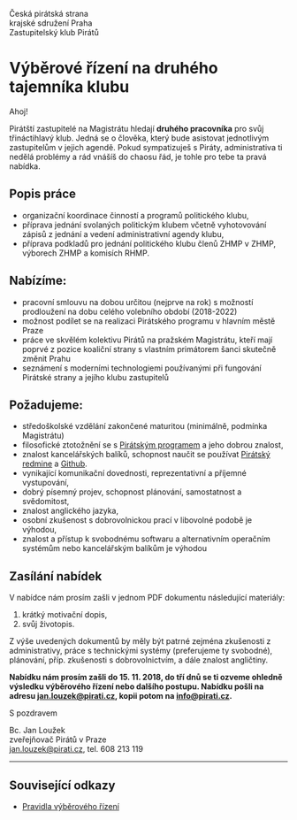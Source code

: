 Česká pirátská strana  
krajské sdružení Praha  
Zastupitelský klub Pirátů

Výběrové řízení na druhého tajemníka klubu
========================

Ahoj!

Pirátští zastupitelé na Magistrátu hledají **druhého pracovníka** pro svůj třináctihlavý klub. Jedná se o člověka, který bude asistovat jednotlivým zastupitelům v jejich agendě. Pokud sympatizuješ s Piráty, administrativa ti nedělá problémy a rád vnášíš do chaosu řád, je tohle pro tebe ta pravá nabídka. 

## Popis práce

* organizační koordinace činností a programů politického klubu,
* příprava jednání svolaných politickým klubem včetně vyhotovování zápisů z jednání a vedení administrativní agendy klubu,
* příprava podkladů pro jednání politického klubu členů ZHMP v ZHMP, výborech ZHMP a komisích RHMP.

## Nabízíme:

* pracovní smlouvu na dobou určitou (nejprve na rok) s možností prodloužení na dobu celého volebního období (2018-2022)
* možnost podílet se na realizaci Pirátského programu v hlavním městě Praze
* práce ve skvělém kolektivu Pirátů na pražském Magistrátu, kteří mají poprvé z pozice koaliční strany s vlastním primátorem šanci skutečně změnit Prahu
* seznámení s moderními technologiemi používanými při fungování Pirátské strany a jejího klubu zastupitelů

## Požadujeme:

* středoškolské vzdělání zakončené maturitou (minimálně, podmínka Magistrátu)
* filosofické ztotožnění se s [Pirátským programem][program] a jeho dobrou znalost,
* znalost kancelářských balíků, schopnost naučit se používat [Pirátský redmine][redmine] a [Github][github]. 
* vynikající komunikační dovednosti, reprezentativní a příjemné vystupování,
* dobrý písemný projev, schopnost plánování, samostatnost a svědomitost,
* znalost anglického jazyka,
* osobní zkušenost s dobrovolnickou prací v libovolné podobě je výhodou,
* znalost a přístup k svobodnému softwaru a alternativním operačním systémům nebo kancelářským balíkům je výhodou

[program]: https://www.pirati.cz/program/start
[redmine]: https://redmine.pirati.cz/
[github]: https://github.com/

## Zasílání nabídek

V nabídce nám prosím zašli v jednom PDF dokumentu následující materiály: 

1. krátký motivační dopis,
2. svůj životopis.

Z výše uvedených dokumentů by měly být patrné zejména zkušenosti z administrativy, práce s technickými systémy (preferujeme ty svobodné), plánování, příp. zkušenosti s dobrovolnictvím, a dále znalost angličtiny.

**Nabídku nám prosím zašli do 15. 11. 2018, do tří dnů se ti ozveme ohledně výsledku výběrového řízení nebo dalšího postupu. Nabídku pošli na adresu <jan.louzek@pirati.cz>, kopii potom na <info@pirati.cz>.**

S pozdravem 

Bc. Jan Loužek  
zveřejňovač Pirátů v Praze  
<jan.louzek@pirati.cz>, tel. 608 213 119

----

## Související odkazy

* [Pravidla výběrového řízení](pravidla.md)
